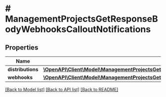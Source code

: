# # ManagementProjectsGetResponseBodyWebhooksCalloutNotifications

## Properties

Name | Type | Description | Notes
------------ | ------------- | ------------- | -------------
**distributions** | [**\OpenAPI\Client\Model\ManagementProjectsGetResponseBodyWebhooksCalloutNotificationsDistributions**](ManagementProjectsGetResponseBodyWebhooksCalloutNotificationsDistributions.md) |  | [optional]
**webhooks** | [**\OpenAPI\Client\Model\ManagementProjectsGetResponseBodyWebhooksCalloutNotificationsWebhooks**](ManagementProjectsGetResponseBodyWebhooksCalloutNotificationsWebhooks.md) |  | [optional]

[[Back to Model list]](../../README.md#models) [[Back to API list]](../../README.md#endpoints) [[Back to README]](../../README.md)
